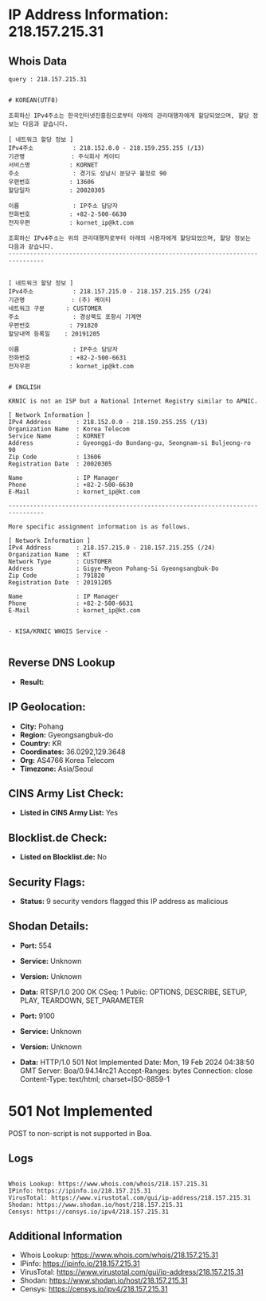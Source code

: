 # IP Address Information: 218.157.215.31

## Whois Data
```
query : 218.157.215.31


# KOREAN(UTF8)

조회하신 IPv4주소는 한국인터넷진흥원으로부터 아래의 관리대행자에게 할당되었으며, 할당 정보는 다음과 같습니다.

[ 네트워크 할당 정보 ]
IPv4주소           : 218.152.0.0 - 218.159.255.255 (/13)
기관명             : 주식회사 케이티
서비스명           : KORNET
주소               : 경기도 성남시 분당구 불정로 90
우편번호           : 13606
할당일자           : 20020305

이름               : IP주소 담당자
전화번호           : +82-2-500-6630
전자우편           : kornet_ip@kt.com

조회하신 IPv4주소는 위의 관리대행자로부터 아래의 사용자에게 할당되었으며, 할당 정보는 다음과 같습니다.
--------------------------------------------------------------------------------


[ 네트워크 할당 정보 ]
IPv4주소           : 218.157.215.0 - 218.157.215.255 (/24)
기관명             : (주) 케이티
네트워크 구분      : CUSTOMER
주소               : 경상북도 포항시 기계면
우편번호           : 791820
할당내역 등록일    : 20191205

이름               : IP주소 담당자
전화번호           : +82-2-500-6631
전자우편           : kornet_ip@kt.com


# ENGLISH

KRNIC is not an ISP but a National Internet Registry similar to APNIC.

[ Network Information ]
IPv4 Address       : 218.152.0.0 - 218.159.255.255 (/13)
Organization Name  : Korea Telecom
Service Name       : KORNET
Address            : Gyeonggi-do Bundang-gu, Seongnam-si Buljeong-ro 90
Zip Code           : 13606
Registration Date  : 20020305

Name               : IP Manager
Phone              : +82-2-500-6630
E-Mail             : kornet_ip@kt.com

--------------------------------------------------------------------------------

More specific assignment information is as follows.

[ Network Information ]
IPv4 Address       : 218.157.215.0 - 218.157.215.255 (/24)
Organization Name  : KT
Network Type       : CUSTOMER
Address            : Gigye-Myeon Pohang-Si Gyeongsangbuk-Do
Zip Code           : 791820
Registration Date  : 20191205

Name               : IP Manager
Phone              : +82-2-500-6631
E-Mail             : kornet_ip@kt.com


- KISA/KRNIC WHOIS Service -


```
## Reverse DNS Lookup
- **Result:** 

## IP Geolocation:
- **City:** Pohang
- **Region:** Gyeongsangbuk-do
- **Country:** KR
- **Coordinates:** 36.0292,129.3648
- **Org:** AS4766 Korea Telecom
- **Timezone:** Asia/Seoul

## CINS Army List Check:
- **Listed in CINS Army List:** 
Yes

## Blocklist.de Check:
- **Listed on Blocklist.de:** 
No

## Security Flags:
- **Status:** 9 security vendors flagged this IP address as malicious

## Shodan Details:
- **Port:** 554
- **Service:** Unknown
- **Version:** Unknown
- **Data:** RTSP/1.0 200 OK
CSeq: 1
Public: OPTIONS, DESCRIBE, SETUP, PLAY, TEARDOWN, SET_PARAMETER



- **Port:** 9100
- **Service:** Unknown
- **Version:** Unknown
- **Data:** HTTP/1.0 501 Not Implemented
Date: Mon, 19 Feb 2024 04:38:50 GMT
Server: Boa/0.94.14rc21
Accept-Ranges: bytes
Connection: close
Content-Type: text/html; charset=ISO-8859-1

<HTML><HEAD><TITLE>501 Not Implemented</TITLE></HEAD>
<BODY><H1>501 Not Implemented</H1>
POST to non-script is not supported in Boa.
</BODY></HTML>


## Logs
```

Whois Lookup: https://www.whois.com/whois/218.157.215.31
IPinfo: https://ipinfo.io/218.157.215.31
VirusTotal: https://www.virustotal.com/gui/ip-address/218.157.215.31
Shodan: https://www.shodan.io/host/218.157.215.31
Censys: https://censys.io/ipv4/218.157.215.31

```
## Additional Information
- Whois Lookup: https://www.whois.com/whois/218.157.215.31
- IPinfo: https://ipinfo.io/218.157.215.31
- VirusTotal: https://www.virustotal.com/gui/ip-address/218.157.215.31
- Shodan: https://www.shodan.io/host/218.157.215.31
- Censys: https://censys.io/ipv4/218.157.215.31

